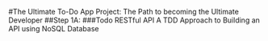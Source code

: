 #The Ultimate To-Do App Project: The Path to becoming the Ultimate Developer
##Step 1A:
###Todo RESTful API
A TDD Approach to Building an API using NoSQL Database